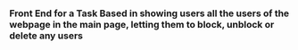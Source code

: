 ### Front End for a Task Based in showing users all the users of the webpage in the main page, letting them to block, unblock or delete any users
